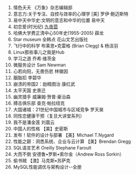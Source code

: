 1. 情色夭夭 《万象》杂志编辑部
2. 意志力:关于专注、自控与效率的心理学 [美] 罗伊·鲍迈斯特
3. 易中天中华史:文明的意志和中华的位置 易中天
4. 初恋爱(时光纪) [九夜茴](https://www.goodreads.com/book/author/%E4%B9%9D%E5%A4%9C%E8%8C%B4)
5. 哈佛大学费正清中心50年史(1955-2005) 薛龙
6. Star museum 全韩点 花山文艺出版社
7. 飞行中的科学 布莱恩•克雷格 (Brian Clegg) & 杨洁羽
8. Linux那些事儿之我是Hub
9. 学习之道	乔希·维茨金
10. 微服务设计  Sam Newman
11. 心若向阳，无畏伤悲 林徽因
12. 胭脂扣 李碧华
13. 崩溃的帝国2：励精图治 康红武
14. 太平天国 史景迁
15. 幽灵猎手 威廉姆·贺普·豪治森
16. 搏击俱乐部 查克·帕拉纽克
17. 大国诸城：21世纪中国城市与区域竞争 罗天昊
18. 同性恋健康干预（复旦大讲堂系列）
19. 我不是潘金莲 刘震云
20. 中国人的性格 【美】史密斯
21. 发布！软件的设计与部署 【美】Michael T.Nygard
22. 性能之巅：洞悉系统、企业与云计算 【美】Brendan Gregg
23. SQL语言艺术 Oreilly Stephane Faroult
24. 大而不倒 安德鲁•罗斯•索尔金（Andrew Ross Sorkin）
25. 偷书贼  【澳】马克斯•苏萨克
26. MySQL性能调优与架构设计--全册
